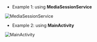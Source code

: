 - Example 1: using **MediaSessionService**

![MediaSessionService](https://github.com/AmrSubZero/Media3TestApps/assets/5399778/7c4562dd-5727-4c87-a94f-f44a0ff3857d)

- Example 2: using **MainActivity**

![MainActivity](https://github.com/AmrSubZero/Media3TestApps/assets/5399778/fe7a2869-761c-4b75-8a15-d1cb2b95e90d)
